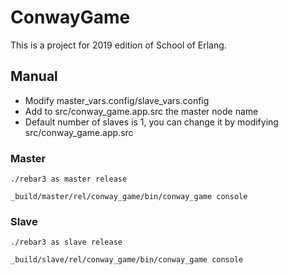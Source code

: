 # ConwayGame
This is a project for 2019 edition of School of Erlang.

## Manual

- Modify master_vars.config/slave_vars.config 
- Add to src/conway_game.app.src the master node name
- Default number of slaves is 1, you can change it by modifying src/conway_game.app.src 

### Master
```
./rebar3 as master release

_build/master/rel/conway_game/bin/conway_game console
```

### Slave
```
./rebar3 as slave release

_build/slave/rel/conway_game/bin/conway_game console
```
